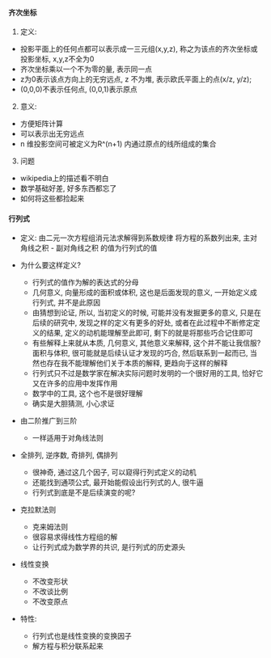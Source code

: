 
#### 齐次坐标
1. 定义:
- 投影平面上的任何点都可以表示成一三元组(x,y,z), 称之为该点的齐次坐标或投影坐标, x,y,z不全为0
- 齐次坐标乘以一个不为零的量, 表示同一点
- z为0表示该点方向上的无穷远点, z 不为堆, 表示欧氏平面上的点(x/z, y/z);
- (0,0,0)不表示任何点, (0,0,1)表示原点

2. 意义:
- 方便矩阵计算
- 可以表示出无穷远点
- n 维投影空间可被定义为R^(n+1) 内通过原点的线所组成的集合

3. 问题
- wikipedia上的描述看不明白
- 数学基础好差, 好多东西都忘了
- 如何将这些都捡起来

#### 行列式
- 定义: 由二元一次方程组消元法求解得到系数规律
    将方程的系数列出来, 主对角线之积 - 副对角线之积 的值为行列式的值
- 为什么要这样定义? 
    * 行列式的值作为解的表达式的分母
    * 几何意义, 向量形成的面积或体积, 这也是后面发现的意义, 一开始定义成行列式, 并不是此原因
    * 由猜想到论证, 所以, 当初定义的时候, 可能并没有发掘更多的意义, 只是在后续的研究中, 发现之样的定义有更多的好处, 或者在此过程中不断修定定义的结果, 定义的动机能理解至此即可, 剩下的就是将那些巧合记住即可
    * 有些解释上来就从本质, 几何意义, 其他意义来解释, 这个并不能让我信服? 面积与体积, 很可能就是后续认证才发现的巧合, 然后联系到一起而已, 当然也存在我不能理解他们关于本质的解释, 更趋向于这样的解释
    * 行列式只不过是数学家在解决实际问题时发明的一个很好用的工具, 恰好它又在许多的应用中发挥作用
    * 数学中的工具, 这个也不是很好理解
    * 确实是大胆猜测, 小心求证
- 由二阶推广到三阶
    * 一样适用于对角线法则
- 全排列, 逆序数, 奇排列, 偶排列
    * 很神奇, 通过这几个因子, 可以窥得行列式定义的动机
    * 还能找到通项公式, 最开始能假设出行列式的人, 很牛逼
    * 行列式到底是不是后续演变的呢?
- 克拉默法则
    * 克来姆法则
    * 很容易求得线性方程组的解
    * 让行列式成为数学界的共识, 是行列式的历史源头

- 线性变换 
    * 不改变形状
    * 不改谈比例
    * 不改变原点

- 特性:
    * 行列式也是线性变换的变换因子
    * 解方程与积分联系起来

####
